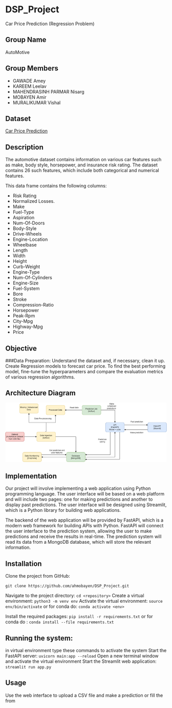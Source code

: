 # DSP_Project
Car Price Prediction (Regression Problem)

## Group Name
AutoMotive

## Group Members
- GAWADE Amey
- KAREEM Leelav
- MAHENDRASINH PARMAR Nisarg
- MOBAYEN Amir
- MURALIKUMAR Vishal

## Dataset

[Car Price Prediction](https://cf-courses-data.s3.us.cloud-object-storage.appdomain.cloud/IBMDeveloperSkillsNetwork-DA0101EN-SkillsNetwork/labs/Data%20files/auto.csv)

## Description

The automotive dataset contains information on various car features such as make, body style, horsepower, and insurance risk rating. The dataset contains 26 such features, which include both categorical and numerical features. 

This data frame contains the following columns: 
- Risk Rating  
- Normalized Losses. 
- Make 
- Fuel-Type 
- Aspiration 
- Num-Of-Doors 
- Body-Style 
- Drive-Wheels 
- Engine-Location 
- Wheelbase 
- Length 
- Width 
- Height 
- Curb-Weight 
- Engine-Type 
- Num-Of-Cylinders 
- Engine-Size 
- Fuel-System 
- Bore 
- Stroke 
- Compression-Ratio 
- Horsepower 
- Peak-Rpm 
- City-Mpg 
- Highway-Mpg 
- Price 

## Objective 
###Data Preparation: 
Understand the dataset and, if necessary, clean it up. 
Create Regression models to forecast car price. 
To find the best performing model, fine-tune the hyperparameters and compare the evaluation metrics of various regression algorithms. 

## Architecture Diagram

![Architecture Diagram](diagram.png)

## Implementation

Our project will involve implementing a web application using Python programming language. The user interface will be based on a web platform and will include two pages: one for making predictions and another to display past predictions. The user interface will be designed using Streamlit, which is a Python library for building web applications.

The backend of the web application will be provided by FastAPI, which is a modern web framework for building APIs with Python. FastAPI will connect the user interface to the prediction system, allowing the user to make predictions and receive the results in real-time. The prediction system will read its data from a MongoDB database, which will store the relevant information.

## Installation

Clone the project from GitHub: 
```
git clone https://github.com/ahmobayen/DSP_Project.git
```
Navigate to the project directory: `cd <repository>`
Create a virtual environment: `python3 -m venv env`
Activate the virtual environment: `source env/bin/activate`
or for conda do: `conda activate <env>`

Install the required packages: `pip install -r requirements.txt`
or for conda do : `conda install --file requirements.txt`

## Running the system:
in virtual environment type these commands to activate the system
Start the FastAPI server: `uvicorn main:app --reload`
Open a new terminal window and activate the virtual environment
Start the Streamlit web application: `streamlit run app.py`

## Usage
Use the web interface to upload a CSV file and make a prediction or fill the from
